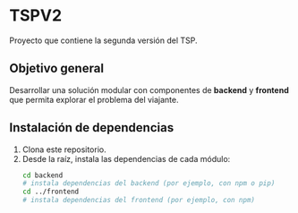 # TSPV2

Proyecto que contiene la segunda versión del TSP.

## Objetivo general

Desarrollar una solución modular con componentes de **backend** y **frontend** que permita explorar el problema del viajante.

## Instalación de dependencias

1. Clona este repositorio.
2. Desde la raíz, instala las dependencias de cada módulo:
   ```bash
   cd backend
   # instala dependencias del backend (por ejemplo, con npm o pip)
   cd ../frontend
   # instala dependencias del frontend (por ejemplo, con npm)
   ```

